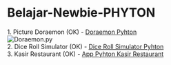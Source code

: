 # Belajar-Newbie-PHYTON
<p>
1. Picture Doraemon (OK) - <a href="https://github.com/adwisravi/Belajar-Newbie-PHYTON/commit/ebfd4c8c9a1d445c57ac377e1c90dcbbb1bb62ed">Doraemon Pyhton<a/>
  </br>
<img src="https://codewithcurious.com/wp-content/uploads/2023/01/Handwritten-Notes-38.png" alt="Doraemon.py">
  </br>
2. Dice Roll Simulator (OK) - <a href="https://github.com/adwisravi/Belajar-Newbie-PHYTON/commit/ff81016b0a2fc5a94af458563a84df7df8efe702">Dice Roll Simulator Pyhton<a/>
  </br>
3. Kasir Restaurant (OK) - <a href="https://github.com/adwisravi/Belajar-Newbie-PHYTON/commit/4b1b9b1f902b4341c81e137fc06994f60547098d">App Pyhton Kasir Restaurant<a/>
  </br>
  
  

  </p>
